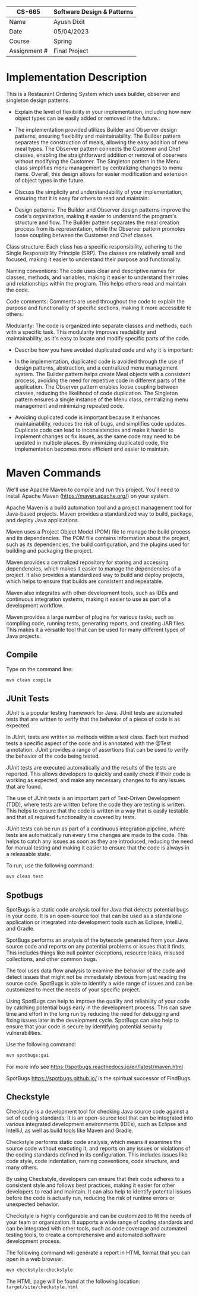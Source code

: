 
| CS-665       | Software Design & Patterns |
|--------------|----------------------------|
| Name         | Ayush Dixit                |
| Date         | 05/04/2023                 |
| Course       | Spring                     |
| Assignment # | Final Project              |

# Implementation Description 
This is a Restaurant Ordering System which uses builder, observer and singleton design patterns.



- Explain the level of flexibility in your implementation, including how new object types can
be easily added or removed in the future.:

- The implementation provided utilizes Builder and Observer design patterns, 
ensuring flexibility and maintainability. The Builder pattern separates the construction 
of meals, allowing the easy addition of new meal types. The Observer pattern connects the 
Customer and Chef classes, enabling the straightforward addition or removal of observers without modifying the Customer. The Singleton pattern in the Menu class simplifies menu management by centralizing changes to menu items. Overall, this design allows for easier modification and extension of object types in the future.


- Discuss the simplicity and understandability of your implementation, ensuring that it is
easy for others to read and maintain:

- Design patterns: The Builder and Observer design patterns improve the code's organization, making it easier to understand the program's structure and flow. The Builder pattern separates the meal creation process from its representation, while the Observer pattern promotes loose coupling between the Customer and Chef classes.

Class structure: Each class has a specific responsibility, adhering to the Single Responsibility Principle (SRP). The classes are relatively small and focused, making it easier to understand their purpose and functionality.

Naming conventions: The code uses clear and descriptive names for classes, methods, and variables, making it easier to understand their roles and relationships within the program. This helps others read and maintain the code.

Code comments: Comments are used throughout the code to explain the purpose and functionality of specific sections, making it more accessible to others.

Modularity: The code is organized into separate classes and methods, each with a specific task. This modularity improves readability and maintainability, as it's easy to locate and modify specific parts of the code.


- Describe how you have avoided duplicated code and why it is important:

- In the implementation, duplicated code is avoided through the use of design patterns, abstraction, and a centralized menu management system. The Builder pattern helps create Meal objects with a consistent process, avoiding the need for repetitive code in different parts of the application. The Observer pattern enables loose coupling between classes, reducing the likelihood of code duplication. The Singleton pattern ensures a single instance of the Menu class, centralizing menu management and minimizing repeated code.

- Avoiding duplicated code is important because it enhances maintainability, reduces the risk of bugs, and simplifies code updates. Duplicate code can lead to inconsistencies and make it harder to implement changes or fix issues, as the same code may need to be updated in multiple places. By minimizing duplicated code, the implementation becomes more efficient and easier to maintain.



# Maven Commands

We'll use Apache Maven to compile and run this project. You'll need to install Apache Maven (https://maven.apache.org/) on your system. 

Apache Maven is a build automation tool and a project management tool for Java-based projects. Maven provides a standardized way to build, package, and deploy Java applications.

Maven uses a Project Object Model (POM) file to manage the build process and its dependencies. The POM file contains information about the project, such as its dependencies, the build configuration, and the plugins used for building and packaging the project.

Maven provides a centralized repository for storing and accessing dependencies, which makes it easier to manage the dependencies of a project. It also provides a standardized way to build and deploy projects, which helps to ensure that builds are consistent and repeatable.

Maven also integrates with other development tools, such as IDEs and continuous integration systems, making it easier to use as part of a development workflow.

Maven provides a large number of plugins for various tasks, such as compiling code, running tests, generating reports, and creating JAR files. This makes it a versatile tool that can be used for many different types of Java projects.

## Compile
Type on the command line: 

```bash
mvn clean compile
```



## JUnit Tests
JUnit is a popular testing framework for Java. JUnit tests are automated tests that are written to verify that the behavior of a piece of code is as expected.

In JUnit, tests are written as methods within a test class. Each test method tests a specific aspect of the code and is annotated with the @Test annotation. JUnit provides a range of assertions that can be used to verify the behavior of the code being tested.

JUnit tests are executed automatically and the results of the tests are reported. This allows developers to quickly and easily check if their code is working as expected, and make any necessary changes to fix any issues that are found.

The use of JUnit tests is an important part of Test-Driven Development (TDD), where tests are written before the code they are testing is written. This helps to ensure that the code is written in a way that is easily testable and that all required functionality is covered by tests.

JUnit tests can be run as part of a continuous integration pipeline, where tests are automatically run every time changes are made to the code. This helps to catch any issues as soon as they are introduced, reducing the need for manual testing and making it easier to ensure that the code is always in a releasable state.

To run, use the following command:
```bash
mvn clean test
```


## Spotbugs 

SpotBugs is a static code analysis tool for Java that detects potential bugs in your code. It is an open-source tool that can be used as a standalone application or integrated into development tools such as Eclipse, IntelliJ, and Gradle.

SpotBugs performs an analysis of the bytecode generated from your Java source code and reports on any potential problems or issues that it finds. This includes things like null pointer exceptions, resource leaks, misused collections, and other common bugs.

The tool uses data flow analysis to examine the behavior of the code and detect issues that might not be immediately obvious from just reading the source code. SpotBugs is able to identify a wide range of issues and can be customized to meet the needs of your specific project.

Using SpotBugs can help to improve the quality and reliability of your code by catching potential bugs early in the development process. This can save time and effort in the long run by reducing the need for debugging and fixing issues later in the development cycle. SpotBugs can also help to ensure that your code is secure by identifying potential security vulnerabilities.

Use the following command:

```bash
mvn spotbugs:gui 
```

For more info see 
https://spotbugs.readthedocs.io/en/latest/maven.html

SpotBugs https://spotbugs.github.io/ is the spiritual successor of FindBugs.


## Checkstyle 

Checkstyle is a development tool for checking Java source code against a set of coding standards. It is an open-source tool that can be integrated into various integrated development environments (IDEs), such as Eclipse and IntelliJ, as well as build tools like Maven and Gradle.

Checkstyle performs static code analysis, which means it examines the source code without executing it, and reports on any issues or violations of the coding standards defined in its configuration. This includes issues like code style, code indentation, naming conventions, code structure, and many others.

By using Checkstyle, developers can ensure that their code adheres to a consistent style and follows best practices, making it easier for other developers to read and maintain. It can also help to identify potential issues before the code is actually run, reducing the risk of runtime errors or unexpected behavior.

Checkstyle is highly configurable and can be customized to fit the needs of your team or organization. It supports a wide range of coding standards and can be integrated with other tools, such as code coverage and automated testing tools, to create a comprehensive and automated software development process.

The following command will generate a report in HTML format that you can open in a web browser. 

```bash
mvn checkstyle:checkstyle
```

The HTML page will be found at the following location:
`target/site/checkstyle.html`




